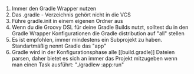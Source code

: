 1) Immer den Gradle Wrapper nutzen
2) Das .gradle - Verzeichnis gehört nicht in die VCS
3) Führe gradle.init in einem eigenen Ordner aus
4) Wenn du die Groovy DSL für deine Gradle Builds nutzt, solltest du in den Gradle Wrapper Konfigurationen die Gradle distribution auf "all" stellen
5) Es ist empfohlen, immer mindestens ein Subprojekt zu haben. Standartmäßig nennt Gradle das "app"
6) Gradle wird in der Konfigurationsphase alle [[build.gradle]] Dateien parsen, daher bietet es sich an immer das Projekt mitzugeben wenn man einen Task ausführt: "./gradlew :app:run"